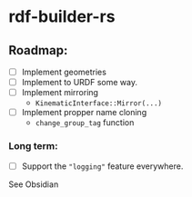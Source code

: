 # rdf-builder-rs


## Roadmap:
- [ ] Implement geometries
- [ ] Implement to URDF some way.
- [ ] Implement mirroring
  - `KinematicInterface::Mirror(...)`
- [ ] Implement propper name cloning
  - `change_group_tag` function

### Long term:
- [ ] Support the `"logging"` feature everywhere.

See Obsidian